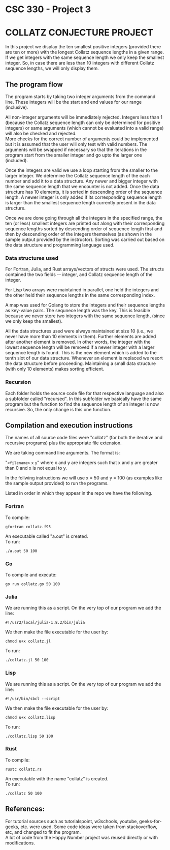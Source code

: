 # CSC 330 - Project 3
# COLLATZ CONJECTURE PROJECT

In this project we display the ten smallest positive integers (provided there are ten or more) with the longest Collatz sequence lengths in a given range. If we get
integers with the same sequence length we only keep the smallest integer. So, in case there are less than 10 integers with different Collatz sequence lengths, we will
only display them. 

## The program flow

The program starts by taking two integer arguments from the command line. These integers will be the start and end values for our range (inclusive). 

All non-integer arguments will be immediately rejected. Integers less than 1 (because the Collatz sequence length can only be determined for positive integers)  or 
same arguments (which cannot be evaluated into a valid range) will also be checked and rejected.  
More checks for the correct number of arguments could be implemented but it is assumed that the user will only test with valid numbers. The arguments will be swapped if necessary so that the iterations in the program start from the smaller integer and go upto the larger one (included).

Once the integers are valid we use a loop starting from the smaller to the larger integer. We determine the Collatz sequence length of the each number and add it
to a data structure. Any newer and bigger integer with the same sequence length that we encounter is not added. Once the data structure has 10 elements, it is sorted
in descending order of the sequence length. A newer integer is only added if its corresponding sequence length is larger than the smallest sequence length currently
present in the data structure.  

Once we are done going through all the integers in the specified range, the ten (or less) smallest integers are printed out along with their corresponding 
sequence lengths sorted by descending order of sequence length first and then by descending order of the integers themselves (as shown in the sample output 
provided by the instructor). Sorting was carried out based on the data structure and programming language used. 

### Data structures used

For Fortran, Julia, and Rust arrays/vectors of structs were used. The structs contained the two fields -- integer, and Collatz sequence length of the integer.

For Lisp two arrays were maintained in parallel, one held the integers and the other held their sequence lengths in the same corresponding index. 

A  map was used for Golang to store the integers and their sequence lengths as key-value pairs. The sequnece length was the key. This is feasible because
we never store two integers with the same sequence length, (since we only keep the smallest). 

All the data structures used were always maintained at size 10 (i.e., we never have more than 10 elements in them). Further elements are added after another 
element is removed. In other words, the integer with the lowest sequence length will be removed if a newer integer with a larger sequence length is found. 
This is the new element which is added to the tenth slot of our data structure. Whenever an element is replaced we resort the data structure before proceeding.
Maintaining a small data structure (with only 10 elements) makes sorting efficient.

### Recursion

Each folder holds the source code file for that respective language and also a subfolder called "recursed". In this subfolder we basically have the same 
program but the function to find the sequence length of an integer is now recursive. So, the only change is this one function.

## Compilation and execution instructions

The names of all source code files were "collatz" (for both the iterative and recursive programs) plus the appropriate file extension.

We are taking command line arguments. The format is: <br>

"`<filename>` `x` `y`" where x and y are integers such that x and y are greater than 0 and x is not equal to y.


In the follwing instructions we will use x = 50 and y = 100 (as examples like the sample output provided) to run the programs.  

Listed in order in which they appear in the repo we have the following.


### Fortran
To compile:
```
gfortran collatz.f95
```
An executable called "a.out" is created.<br>
To run:
```
./a.out 50 100
```

### Go
To compile and execute:
```
go run collatz.go 50 100
```

### Julia 
We are running this as a script.
On the very top of our program we add the line:
```
#!/usr2/local/julia-1.8.2/bin/julia
```
We then make the file executable for the user by:
```
chmod u+x collatz.jl
```
To run:
```
./collatz.jl 50 100
```

### Lisp
We are running this as a script.
On the very top of our program we add the line:
```
#!/usr/bin/sbcl --script
```
We then make the file executable for the user by:
```
chmod u+x collatz.lisp
```
To run:
```
./collatz.lisp 50 100
```

### Rust
To compile:
```
rustc collatz.rs 
```
An executable with the name "collatz" is created.<br>
To run:
```
./collatz 50 100
```

## References:
For tutorial sources such as tutorialspoint, w3schools, youtube, geeks-for-geeks, etc. were used.
Some code ideas were taken from stackoverflow, etc, and changed to fit the program.<br>
A lot of code from the Happy Number project was reused directly or with modifications.

